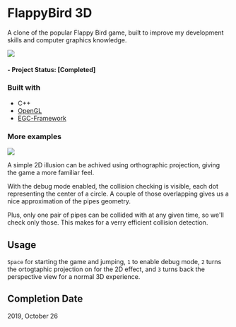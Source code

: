# FlappyBird 3D
A clone of the popular Flappy Bird game, built to improve my development skills and computer graphics knowledge.

![](Gameplay1.gif)

#### - Project Status: [Completed]

### Built with
  * C++
  * [OpenGL](https://www.opengl.org/)
  * [EGC-Framework](https://github.com/UPB-Graphics/Framework-EGC)
  
### More examples

![](Gameplay2.gif)

A simple 2D illusion can be achived using orthographic projection, giving the game a more familiar feel.

With the debug mode enabled, the collision checking is visible, each dot representing the center of a circle. A couple of those overlapping gives us a nice approximation of the pipes geometry. 

Plus, only one pair of pipes can be collided with at any given time, so we'll check only those. This makes for a verry efficient collision detection.

## Usage
  `Space` for starting the game and jumping, `1` to enable debug mode, `2` turns the ortogtaphic projection on for the 2D effect, and `3` turns back the perspective view for a normal 3D experience.

## Completion Date
2019, October 26
